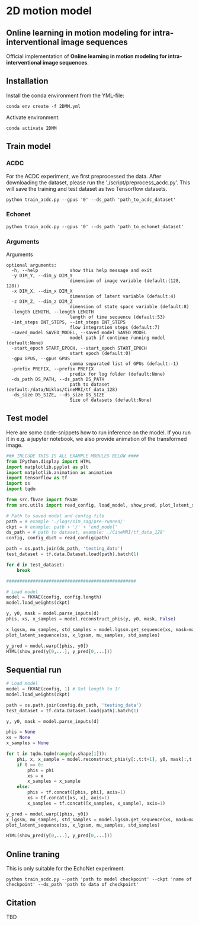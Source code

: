 # 2D motion model

## Online learning in motion modeling for intra-interventional image sequences
Official implementation of **Online learning in motion modeling for intra-interventional image sequences**.

## Installation
Install the conda environment from the YML-file:

```
conda env create -f 2DMM.yml
```

Activate environment:

```
conda activate 2DMM
```

## Train model

### ACDC
For the ACDC experiment, we first preprocessed the data. After downloading the dataset, please run the './script/preprocess_acdc.py'. This will save the training and test dataset as two Tensorflow datasets.

```
python train_acdc.py --gpus '0' --ds_path 'path_to_acdc_dataset'
```

### Echonet

```
python train_acdc.py --gpus '0' --ds_path 'path_to_echonet_dataset'
```

### Arguments

Arguments

```
optional arguments:
  -h, --help            show this help message and exit
  -y DIM_Y, --dim_y DIM_Y
                        dimension of image variable (default:(128, 128))
  -x DIM_X, --dim_x DIM_X
                        dimension of latent variable (default:4)
  -z DIM_Z, --dim_z DIM_Z
                        dimension of state space variable (default:8)
  -length LENGTH, --length LENGTH
                        length of time sequence (default:53)
  -int_steps INT_STEPS, --int_steps INT_STEPS
                        flow integration steps (default:7)
  -saved_model SAVED_MODEL, --saved_model SAVED_MODEL
                        model path if continue running model (default:None)
  -start_epoch START_EPOCH, --start_epoch START_EPOCH
                        start epoch (default:0)
  -gpu GPUS, --gpus GPUS
                        comma separated list of GPUs (default:-1)
  -prefix PREFIX, --prefix PREFIX
                        predix for log folder (default:None)
  -ds_path DS_PATH, --ds_path DS_PATH
                        path to dataset (default:/data/Niklas/CineMRI/tf_data_128)
  -ds_size DS_SIZE, --ds_size DS_SIZE
                        Size of datasets (default:None)
```

## Test model
Here are some code-snippets how to run inference on the model. If you run it in e.g. a jupyter notebook, we also provide animation of the transformed image.

```python
### INLCUDE THIS IS ALL EXAMPLE MODULES BELOW ####
from IPython.display import HTML
import matplotlib.pyplot as plt
import matplotlib.animation as animation
import tensorflow as tf
import os
import tqdm

from src.fkvae import fKVAE
from src.utils import read_config, load_model, show_pred, plot_latent_sequence, plot_A

# Path to saved model and config file
path = # example './logs/sim_sag/pre-runned/'
ckpt = # example: path + '/' + 'end_model'
ds_path = # path to dataset, example: ./CineMRI/tf_data_128'
config, config_dict = read_config(path)

path = os.path.join(ds_path, 'testing_data')
test_dataset = tf.data.Dataset.load(path).batch(1)

for d in test_dataset:
    break

#################################################

# Load model
model = fKVAE(config, config.length)
model.load_weights(ckpt)

y, y0, mask = model.parse_inputs(d)
phis, xs, x_samples = model.reconstruct_phis(y, y0, mask, False)

x_lgssm, mu_samples, std_samples = model.lgssm.get_sequence(xs, mask=mask)
plot_latent_sequence(xs, x_lgssm, mu_samples, std_samples)

y_pred = model.warp([phis, y0])
HTML(show_pred(y[0,...], y_pred[0,...]))

```
## Sequential run

```python
# Load model
model = fKVAE(config, 1) # Set length to 1!
model.load_weights(ckpt)

path = os.path.join(config.ds_path, 'testing_data')
test_dataset = tf.data.Dataset.load(path).batch(1)

y, y0, mask = model.parse_inputs(d)

phis = None
xs = None
x_samples = None

for t in tqdm.tqdm(range(y.shape[1])):    
    phi, x, x_sample = model.reconstruct_phis(y[:,t:t+1], y0, mask[:,t:t+1], False)    
    if t == 0:
        phis = phi
        xs = x
        x_samples = x_sample
    else:
        phis = tf.concat([phis, phi], axis=1)
        xs = tf.concat([xs, x], axis=1)
        x_samples = tf.concat([x_samples, x_sample], axis=1)

y_pred = model.warp([phis, y0])
x_lgssm, mu_samples, std_samples = model.lgssm.get_sequence(xs, mask=mask)
plot_latent_sequence(xs, x_lgssm, mu_samples, std_samples)

HTML(show_pred(y[0,...], y_pred[0,...]))
```
## Online traning
This is only suitable for the EchoNet experiment.

```
python train_acdc.py --path 'path to model checkpoint' --ckpt 'name of checkpoint' --ds_path 'path to data of checkpoint'
```

## Citation
TBD